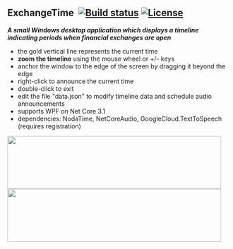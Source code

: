 ## ExchangeTime&nbsp;&nbsp;[![Build status](https://ci.appveyor.com/api/projects/status/g1e21bjel4ikkq15?svg=true)](https://ci.appveyor.com/project/dshe/exchangetime) [![License](https://img.shields.io/badge/license-Apache%202.0-7755BB.svg)](https://opensource.org/licenses/Apache-2.0)

***A small Windows desktop application which displays a timeline indicating periods when financial exchanges are open***
- the gold vertical line represents the current time
- **zoom the timeline** using the mouse wheel or +/- keys
- anchor the window to the edge of the screen by dragging it beyond the edge
- right-click to announce the current time
- double-click to exit
- edit the file "data.json" to modify timeline data and schedule audio announcements
- supports WPF on Net Core 3.1
- dependencies: NodaTime, NetCoreAudio, GoogleCloud.TextToSpeech (requires registration)

<img src="/Screencap2.png" width="484" height="120">
<img src="/Screencap1.png" width="484" height="120">
